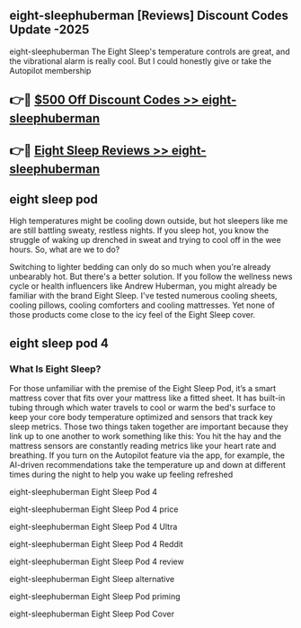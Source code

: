 ## eight-sleephuberman [Reviews​] Discount Codes Update -2025

eight-sleephuberman The Eight Sleep's temperature controls are great, and the vibrational alarm is really cool. But I could honestly give or take the Autopilot membership

## 👉🔴 [$500 Off Discount Codes >> eight-sleephuberman](http://download.freeplayer.one?title=eight-sleephuberman&ref=18-ES)

## 👉🔴 [Eight Sleep Reviews >> eight-sleephuberman](http://download.freeplayer.one?title=eight-sleephuberman&ref=18-ES)

## eight sleep pod

High temperatures might be cooling down outside, but hot sleepers like me are still battling sweaty, restless nights. If you sleep hot, you know the struggle of waking up drenched in sweat and trying to cool off in the wee hours. So, what are we to do?

Switching to lighter bedding can only do so much when you're already unbearably hot. But there's a better solution. If you follow the wellness news cycle or health influencers like Andrew Huberman, you might already be familiar with the brand Eight Sleep. I've tested numerous cooling sheets, cooling pillows, cooling comforters and cooling mattresses. Yet none of those products come close to the icy feel of the Eight Sleep cover.

## eight sleep pod 4

### What Is Eight Sleep?

For those unfamiliar with the premise of the Eight Sleep Pod, it’s a smart mattress cover that fits over your mattress like a fitted sheet. It has built-in tubing through which water travels to cool or warm the bed's surface to keep your core body temperature optimized and sensors that track key sleep metrics. Those two things taken together are important because they link up to one another to work something like this: You hit the hay and the mattress sensors are constantly reading metrics like your heart rate and breathing. If you turn on the Autopilot feature via the app, for example, the AI-driven recommendations take the temperature up and down at different times during the night to help you wake up feeling refreshed

eight-sleephuberman Eight Sleep Pod 4

eight-sleephuberman Eight Sleep Pod 4 price

eight-sleephuberman Eight Sleep Pod 4 Ultra

eight-sleephuberman Eight Sleep Pod 4 Reddit

eight-sleephuberman Eight Sleep Pod 4 review

eight-sleephuberman Eight Sleep alternative

eight-sleephuberman Eight Sleep Pod priming

eight-sleephuberman Eight Sleep Pod Cover